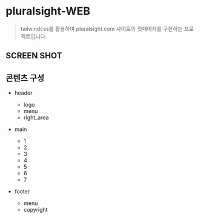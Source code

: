# pluralsight-WEB
> tailwindcss를 활용하여 pluralsight.com 사이트의 첫페이지를 구현하는 프로젝트입니다.

## SCREEN SHOT

## 콘텐츠 구성
- header
  - logo
  - menu
  - right_area
 
- main
  - 1
  - 2
  - 3
  - 4
  - 5
  - 6
  - 7
  
- footer
  - menu
  - copyright
